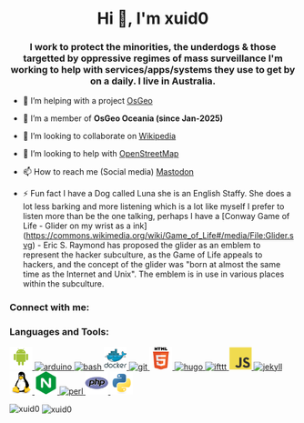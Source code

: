 <h1 align="center">Hi 👋, I'm xuid0</h1>
<h3 align="center">I work to protect the minorities, the underdogs & those targetted by oppressive regimes of mass surveillance I'm working to help with services/apps/systems they use to get by on a daily. I live in Australia.</h3>

- 🔭 I’m helping with a project [OsGeo](https://osgeo.org)

- 🌱 I’m a member of **OsGeo Oceania (since Jan-2025)**

- 👯 I’m looking to collaborate on [Wikipedia](https://en.wikipedia.org/wiki/User%3AXuid0)

- 🤝 I’m looking to help with [OpenStreetMap](https://www.openstreetmap.org/user/Xuid0)

- 📫 How to reach me (Social media) [Mastodon](https://hardened.computer/@xuid0)

- ⚡ Fun fact I have a Dog called Luna she is an English Staffy. She does a lot less barking and more listening which is a lot like myself I prefer to listen more than be the one talking, perhaps I have a [Conway Game of Life - Glider on my wrist as a ink] (https://commons.wikimedia.org/wiki/Game_of_Life#/media/File:Glider.svg) - Eric S. Raymond has proposed the glider as an emblem to represent the hacker subculture, as the Game of Life appeals to hackers, and the concept of the glider was "born at almost the same time as the Internet and Unix". The emblem is in use in various places within the subculture.

<h3 align="left">Connect with me:</h3>
<p align="left">
</p>

<h3 align="left">Languages and Tools:</h3>
<p align="left"> <a href="https://developer.android.com" target="_blank" rel="noreferrer"> <img src="https://raw.githubusercontent.com/devicons/devicon/master/icons/android/android-original-wordmark.svg" alt="android" width="40" height="40"/> </a> <a href="https://www.arduino.cc/" target="_blank" rel="noreferrer"> <img src="https://cdn.worldvectorlogo.com/logos/arduino-1.svg" alt="arduino" width="40" height="40"/> </a> <a href="https://www.gnu.org/software/bash/" target="_blank" rel="noreferrer"> <img src="https://www.vectorlogo.zone/logos/gnu_bash/gnu_bash-icon.svg" alt="bash" width="40" height="40"/> </a> <a href="https://www.docker.com/" target="_blank" rel="noreferrer"> <img src="https://raw.githubusercontent.com/devicons/devicon/master/icons/docker/docker-original-wordmark.svg" alt="docker" width="40" height="40"/> </a> <a href="https://git-scm.com/" target="_blank" rel="noreferrer"> <img src="https://www.vectorlogo.zone/logos/git-scm/git-scm-icon.svg" alt="git" width="40" height="40"/> </a> <a href="https://www.w3.org/html/" target="_blank" rel="noreferrer"> <img src="https://raw.githubusercontent.com/devicons/devicon/master/icons/html5/html5-original-wordmark.svg" alt="html5" width="40" height="40"/> </a> <a href="https://gohugo.io/" target="_blank" rel="noreferrer"> <img src="https://api.iconify.design/logos-hugo.svg" alt="hugo" width="40" height="40"/> </a> <a href="https://ifttt.com/" target="_blank" rel="noreferrer"> <img src="https://www.vectorlogo.zone/logos/ifttt/ifttt-ar21.svg" alt="ifttt" width="40" height="40"/> </a> <a href="https://developer.mozilla.org/en-US/docs/Web/JavaScript" target="_blank" rel="noreferrer"> <img src="https://raw.githubusercontent.com/devicons/devicon/master/icons/javascript/javascript-original.svg" alt="javascript" width="40" height="40"/> </a> <a href="https://jekyllrb.com/" target="_blank" rel="noreferrer"> <img src="https://www.vectorlogo.zone/logos/jekyllrb/jekyllrb-icon.svg" alt="jekyll" width="40" height="40"/> </a> <a href="https://www.linux.org/" target="_blank" rel="noreferrer"> <img src="https://raw.githubusercontent.com/devicons/devicon/master/icons/linux/linux-original.svg" alt="linux" width="40" height="40"/> </a> <a href="https://www.nginx.com" target="_blank" rel="noreferrer"> <img src="https://raw.githubusercontent.com/devicons/devicon/master/icons/nginx/nginx-original.svg" alt="nginx" width="40" height="40"/> </a> <a href="https://www.perl.org/" target="_blank" rel="noreferrer"> <img src="https://api.iconify.design/logos-perl.svg" alt="perl" width="40" height="40"/> </a> <a href="https://www.php.net" target="_blank" rel="noreferrer"> <img src="https://raw.githubusercontent.com/devicons/devicon/master/icons/php/php-original.svg" alt="php" width="40" height="40"/> </a> <a href="https://www.python.org" target="_blank" rel="noreferrer"> <img src="https://raw.githubusercontent.com/devicons/devicon/master/icons/python/python-original.svg" alt="python" width="40" height="40"/> </a> </p>

<p><img align="left" src="https://github-readme-stats.vercel.app/api/top-langs?username=xuid0&show_icons=true&locale=en&layout=compact" alt="xuid0" /></p>

<p>&nbsp;<img align="center" src="https://github-readme-stats.vercel.app/api?username=xuid0&show_icons=true&locale=en" alt="xuid0" /></p>
